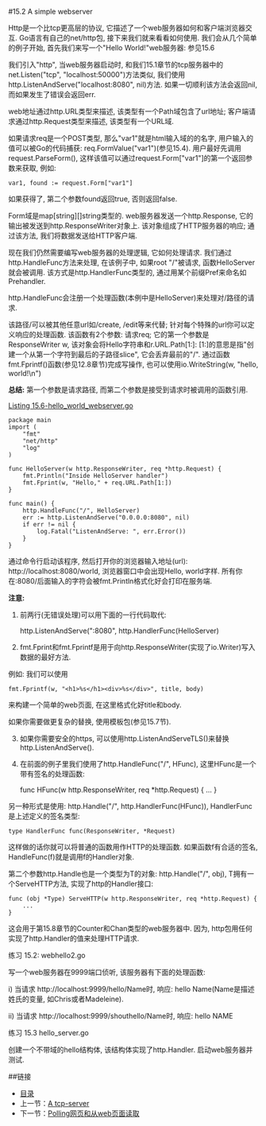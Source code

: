 #15.2 A simple webserver

Http是一个比tcp更高层的协议, 它描述了一个web服务器如何和客户端浏览器交互. Go语言有自己的net/http包, 接下来我们就来看看如何使用. 我们会从几个简单的例子开始, 首先我们来写一个"Hello World!"web服务器: 参见15.6

我们引入"http", 当web服务器启动时, 和我们15.1章节的tcp服务器中的net.Listen("tcp", "localhost:50000")方法类似, 我们使用http.ListenAndServe("localhost:8080", nil)方法. 如果一切顺利该方法会返回nil, 而如果发生了错误会返回err.

web地址通过http.URL类型来描述, 该类型有一个Path域包含了url地址; 客户端请求通过http.Request类型来描述, 该类型有一个URL域.

如果请求req是一个POST类型, 那么"var1"就是html输入域的的名字, 用户输入的值可以被Go的代码捕获: req.FormValue("var1")(参见15.4). 用户最好先调用request.ParseForm(), 这样该值可以通过request.Form["var1"]的第一个返回参数来获取, 例如:

	var1, found := request.Form["var1"]

如果获得了, 第二个参数found返回true, 否则返回false.

Form域是map[string][]string类型的. web服务器发送一个http.Response, 它的输出被发送到http.ResponseWriter对象上. 该对象组成了HTTP服务器的响应; 通过该方法, 我们将数据发送给HTTP客户端.

现在我们仍然需要编写web服务器的处理逻辑, 它如何处理请求. 我们通过http.HandleFunc方法来处理, 在该例子中, 如果root "/"被请求, 函数HelloServer就会被调用. 该方式是http.HandlerFunc类型的, 通过用某个前缀Pref来命名如Prehandler.

http.HandleFunc会注册一个处理函数(本例中是HelloServer)来处理对/路径的请求.

该路径/可以被其他任意url如/create, /edit等来代替; 针对每个特殊的url你可以定义响应的处理函数. 该函数有2个参数: 请求req; 它的第一个参数是ResponseWriter w, 该对象会将Hello字符串和r.URL.Path[1:]: [1:]的意思是指"创建一个从第一个字符到最后的子路径slice", 它会丢弃最前的"/". 通过函数fmt.Fprintf()函数(参见12.8章节)完成写操作, 也可以使用io.WriteString(w, "hello, world!\n")

**总结:** 第一个参数是请求路径, 而第二个参数是接受到请求时被调用的函数引用.

[Listing 15.6-hello_world_webserver.go](example/chapter15/hello_world_webserver.go)

	package main
	import (
	    "fmt"
	    "net/http"
	    "log"
	)

	func HelloServer(w http.ResponseWriter, req *http.Request) {
	    fmt.Println("Inside HelloServer handler")
	    fmt.Fprint(w, "Hello," + req.URL.Path[1:])
	}
	
	func main() {
	    http.HandleFunc("/", HelloServer)
	    err := http.ListenAndServe("0.0.0.0:8080", nil)
	    if err != nil {
	        log.Fatal("ListenAndServe: ", err.Error())
	    }
	}

通过命令行启动该程序, 然后打开你的浏览器输入地址(url): http://localhost:8080/world, 浏览器窗口中会出现Hello, world字样. 所有你在:8080/后面输入的字符会被fmt.Println格式化好会打印在服务端.

**注意:**

1) 前两行(无错误处理)可以用下面的一行代码取代:

	http.ListenAndServe(":8080", http.HandlerFunc(HelloServer)

2) fmt.Fprint和fmt.Fprintf是用于向http.ResponseWriter(实现了io.Writer)写入数据的最好方法.

例如: 我们可以使用

	fmt.Fprintf(w, "<h1>%s</h1><div>%s</div>", title, body)

来构建一个简单的web页面, 在这里格式化好title和body.

如果你需要做更复杂的替换, 使用模板包(参见15.7节).

3) 如果你需要安全的https, 可以使用http.ListenAndServeTLS()来替换http.ListenAndServe().

4) 在前面的例子里我们使用了http.HandleFunc("/", HFunc), 这里HFunc是一个带有签名的处理函数:

	func HFunc(w http.ResponseWriter, req *http.Request) {
		...
	}

另一种形式是使用: http.Handle("/", http.HandlerFunc(HFunc)), HandlerFunc是上述定义的签名类型:

	type HandlerFunc func(ResponseWriter, *Request)

这样做的话你就可以将普通的函数用作HTTP的处理函数. 如果函数f有合适的签名, HandleFunc(f)就是调用f的Handler对象.

第二个参数http.Handle也是一个类型为T的对象: http.Handle("/", obj), T拥有一个ServeHTTP方法, 实现了http的Handler接口:

	func (obj *Type) ServeHTTP(w http.ResponseWriter, req *http.Request) {
		...
	}

这会用于第15.8章节的Counter和Chan类型的web服务器中. 因为, http包用任何实现了http.Handler的值来处理HTTP请求.

练习 15.2: webhello2.go

写一个web服务器在9999端口侦听, 该服务器有下面的处理函数:

i) 当请求 http://localhost:9999/hello/Name时, 响应: hello Name(Name是描述姓氏的变量, 如Chris或者Madeleine).

ii) 当请求 http://localhost:9999/shouthello/Name时, 响应: hello NAME

练习 15.3 hello_server.go

创建一个不带域的hello结构体, 该结构体实现了http.Handler. 启动web服务器并测试.

##链接
- [目录](directory.md)
- 上一节：[A tcp-server](15.1.md)
- 下一节：[Polling网页和从web页面读取](15.3.md)
